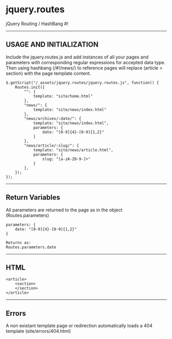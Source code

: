 jquery.routes
=============

jQuery Routing / HashBang #! 


----------------------------------------------------
USAGE AND INITIALIZATION
----------------------------------------------------
Include the jquery.routes.js and add instances of all your pages and parameters with corresponding regular expressions for accepted data type.   Then using hashbang (/#!/news/) to reference pages will replace (article > section) with the page template content.

```
$.getScript("/_assets/jquery.routes/jquery.routes.js", function() {
  	Routes.init({
  		"": {
  			template: "site/home.html"
  		},
  		"news/": {
  			template: "site/news/index.html"
  		},
  		"news/archives/:date/": {
  			template: "site/news/index.html",
  			parameters: {
  				date: "[0-9]{4}-[0-9]{1,2}"
  			}
  		},
  		"news/article/:slug/": {
  			template: "site/news/article.html",
  			parameters: {
  				slug: "[a-zA-Z0-9-]+"
  			}
  		},
  	});
});
```

----------------------------------------------------
Return Variables
----------------------------------------------------
All parameters are returned to the page as in the object (Routes.parameters)

```
parameters: {
    date: "[0-9]{4}-[0-9]{1,2}"
}

Returns as:
Routes.parameters.date
```

----------------------------------------------------
HTML
----------------------------------------------------
```
<article>
    <section>
    </section>
</article>
```
----------------------------------------------------
Errors
----------------------------------------------------
A non existant template page or redirection automatically loads a 404 template
(site/errors/404.html)




